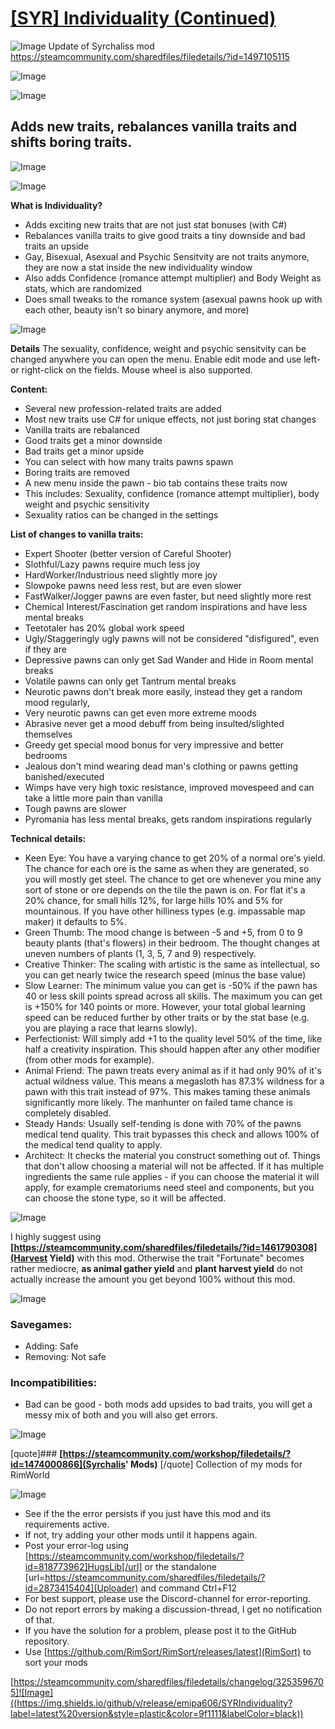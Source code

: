 # [[SYR] Individuality (Continued)](https://steamcommunity.com/sharedfiles/filedetails/?id=3253596705)

![Image](https://i.imgur.com/buuPQel.png)
Update of Syrchaliss mod https://steamcommunity.com/sharedfiles/filedetails/?id=1497105115

![Image](https://i.imgur.com/pufA0kM.png)
	
![Image](https://i.imgur.com/Z4GOv8H.png)
## **Adds new traits, rebalances vanilla traits and shifts boring traits.**


![Image](https://i.imgur.com/jdqGJkN.png)

![Image](https://i.imgur.com/s8csNp7.png)

**What is Individuality?**


-  Adds exciting new traits that are not just stat bonuses (with C#)
-  Rebalances vanilla traits to give good traits a tiny downside and bad traits an upside
-  Gay, Bisexual, Asexual and Psychic Sensitvity are not traits anymore, they are now a stat inside the new individuality window
-  Also adds Confidence (romance attempt multiplier) and Body Weight as stats, which are randomized
-  Does small tweaks to the romance system (asexual pawns hook up with each other, beauty isn't so binary anymore, and more)




![Image](https://i.imgur.com/eiAAg6q.png)

**Details**
The sexuality, confidence, weight and psychic sensitvity can be changed anywhere you can open the menu. Enable edit mode and use left- or right-click on the fields. Mouse wheel is also supported.

**Content:**

- Several new profession-related traits are added
- Most new traits use C# for unique effects, not just boring stat changes
- Vanilla traits are rebalanced
- Good traits get a minor downside
- Bad traits get a minor upside
- You can select with how many traits pawns spawn
- Boring traits are removed
- A new menu inside the pawn - bio tab contains these traits now
- This includes: Sexuality, confidence (romance attempt multiplier), body weight and psychic sensitivity
- Sexuality ratios can be changed in the settings



**List of changes to vanilla traits:**


- Expert Shooter (better version of Careful Shooter)
- Slothful/Lazy pawns require much less joy
- HardWorker/Industrious need slightly more joy
- Slowpoke pawns need less rest, but are even slower
- FastWalker/Jogger pawns are even faster, but need slightly more rest
- Chemical Interest/Fascination get random inspirations and have less mental breaks
- Teetotaler has 20% global work speed
- Ugly/Staggeringly ugly pawns will not be considered "disfigured", even if they are
- Depressive pawns can only get Sad Wander and Hide in Room mental breaks
- Volatile pawns can only get Tantrum mental breaks
- Neurotic pawns don't break more easily, instead they get a random mood regularly, 
- Very neurotic pawns can get even more extreme moods
- Abrasive never get a mood debuff from being insulted/slighted themselves
- Greedy get special mood bonus for very impressive and better bedrooms
- Jealous don't mind wearing dead man's clothing or pawns getting banished/executed
- Wimps have very high toxic resistance, improved movespeed and can take a little more pain than vanilla
- Tough pawns are slower
- Pyromania has less mental breaks, gets random inspirations regularly



**Technical details:**

- Keen Eye: You have a varying chance to get 20% of a normal ore's yield. The chance for each ore is the same as when they are generated, so you will mostly get steel. The chance to get ore whenever you mine any sort of stone or ore depends on the tile the pawn is on. For flat it's a 20% chance, for small hills 12%, for large hills 10% and 5% for mountainous. If you have other hilliness types (e.g. impassable map maker) it defaults to 5%.
- Green Thumb: The mood change is between -5 and +5, from 0 to 9 beauty plants (that's flowers) in their bedroom. The thought changes at uneven numbers of plants (1, 3, 5, 7 and 9) respectively.
- Creative Thinker: The scaling with artistic is the same as intellectual, so you can get nearly twice the research speed (minus the base value)
- Slow Learner: The minimum value you can get is -50% if the pawn has 40 or less skill points spread across all skills. The maximum you can get is +150% for 140 points or more. However, your total global learning speed can be reduced further by other traits or by the stat base (e.g. you are playing a race that learns slowly).
- Perfectionist: Will simply add +1 to the quality level 50% of the time, like half a creativity inspiration. This should happen after any other modifier (from other mods for example).
- Animal Friend: The pawn treats every animal as if it had only 90% of it's actual wildness value. This means a megasloth has 87.3% wildness for a pawn with this trait instead of 97%. This makes taming these animals significantly more likely. The manhunter on failed tame chance is completely disabled.
- Steady Hands: Usually self-tending is done with 70% of the pawns medical tend quality. This trait bypasses this check and allows 100% of the medical tend quality to apply.
- Architect: It checks the material you construct something out of. Things that don't allow choosing a material will not be affected. If it has multiple ingredients the same rule applies - if you can choose the material it will apply, for example crematoriums need steel and components, but you can choose the stone type, so it will be affected.





![Image](https://i.imgur.com/BHPtNVt.png)

I highly suggest using **[https://steamcommunity.com/sharedfiles/filedetails/?id=1461790308](Harvest Yield)** with this mod. Otherwise the trait "Fortunate" becomes rather mediocre, **as animal gather yield** and **plant harvest yield** do not actually increase the amount you get beyond 100% without this mod.



![Image](https://i.imgur.com/x3y72Eg.png)

### **Savegames:**


- Adding: Safe
- Removing: Not safe



### **Incompatibilities:**


- Bad can be good - both mods add upsides to bad traits, you will get a messy mix of both and you will also get errors.





![Image](https://i.imgur.com/1YxHVGs.png)

[quote]### **[https://steamcommunity.com/workshop/filedetails/?id=1474000866](Syrchalis' Mods)**
[/quote]
Collection of my mods for RimWorld

![Image](https://i.imgur.com/PwoNOj4.png)


-  See if the the error persists if you just have this mod and its requirements active.
-  If not, try adding your other mods until it happens again.
-  Post your error-log using [https://steamcommunity.com/workshop/filedetails/?id=818773962]HugsLib[/url] or the standalone [url=https://steamcommunity.com/sharedfiles/filedetails/?id=2873415404](Uploader) and command Ctrl+F12
-  For best support, please use the Discord-channel for error-reporting.
-  Do not report errors by making a discussion-thread, I get no notification of that.
-  If you have the solution for a problem, please post it to the GitHub repository.
-  Use [https://github.com/RimSort/RimSort/releases/latest](RimSort) to sort your mods



[https://steamcommunity.com/sharedfiles/filedetails/changelog/3253596705]![Image]((https://img.shields.io/github/v/release/emipa606/SYRIndividuality?label=latest%20version&style=plastic&color=9f1111&labelColor=black))
